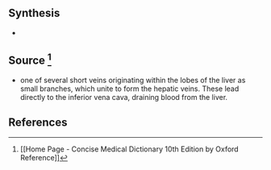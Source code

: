 ## Synthesis
- 
## Source [^1]
- one of several short veins originating within the lobes of the liver as small branches, which unite to form the hepatic veins. These lead directly to the inferior vena cava, draining blood from the liver.
## References

[^1]: [[Home Page - Concise Medical Dictionary 10th Edition by Oxford Reference]]